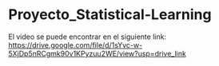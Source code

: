 # Proyecto_Statistical-Learning
El video se puede encontrar en el siguiente link: https://drive.google.com/file/d/1sYvc-w-5XjDp5nRCgmk90v1KPyzuu2WE/view?usp=drive_link

